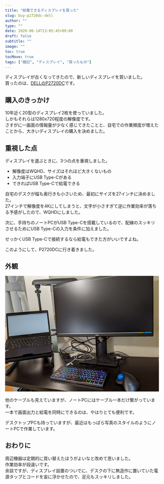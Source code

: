 ```yaml
---
title: "給電できるディスプレイを買った"
slug: buy-p2720dc-dell
author: ""
type: ""
date: 2020-06-14T13:05:45+09:00
draft: false
subtitle: ""
image: ""
toc: true
tocMove: true
tags: ["雑記", "ディスプレイ", "買ったもの"]
---
```


ディスプレイが古くなってきたので、新しいディスプレイを買いました。  
買ったのは、[DELLのP2720DC](https://www.dell.com/ja-jp/shop/dell-%E3%83%97%E3%83%AD%E3%83%95%E3%82%A7%E3%83%83%E3%82%B7%E3%83%A7%E3%83%8A%E3%83%AB%E3%82%B7%E3%83%AA%E3%83%BC%E3%82%BA-p2720dc-27%E3%82%A4%E3%83%B3%E3%83%81%E3%83%AF%E3%82%A4%E3%83%89-usb-c%E3%83%A2%E3%83%8B%E3%82%BF/apd/210-auow/%E3%83%A2%E3%83%8B%E3%82%BF%E3%83%BC-%E3%83%A2%E3%83%8B%E3%82%BF%E3%83%BC%E3%82%A2%E3%82%AF%E3%82%BB%E3%82%B5%E3%83%AA%E3%83%BC)です。  

## 購入のきっかけ

10年近く20型のディスプレイ2枚を使っていました。  
しかもそれらは1280x720程度の解像度です。  
さすがに一画面の情報量が少なく感じてきたことと、自宅での作業頻度が増えたことから、大きいディスプレイの購入を決めました。  

## 重視した点

ディスプレイを選ぶときに、3つの点を重視しました。  
- 解像度はWQHD、サイズはそれほど大きくないもの
- 入力端子にUSB Type-Cがある
- できればUSB Type-Cで給電できる

自宅のデスクが幅も奥行きも小さいため、最初にサイズを27インチに決めました。  
27インチで解像度を4Kにしてしまうと、文字が小さすぎて逆に作業効率が落ちる予感がしたので、WQHDにしました。  

次に、手持ちのノートPCがUSB Type-Cを搭載しているので、配線のスッキリさせるためにUSB Type-Cの入力を条件に加えました。  

せっかくUSB Type-Cで接続するなら給電もできた方がいいですよね。  

このようにして、P2720DCに行き着きました。  

## 外観

![外観](./p2720dc.jpg)

他のケーブルも見えていますが、ノートPCにはケーブル一本だけ繋がっています。  
一本で画面出力と給電を同時にできるのは、やはりとても便利です。  

デスクトップPCも持っていますが、最近はもっぱら写真のスタイルのようにノートPCで作業しています。  

## おわりに

周辺機器は定期的に買い替えたほうがよいなと改めて思いました。  
作業効率が段違いです。  
余談ですが、ディスプレイ設置のついでに、デスクの下に無造作に置いていた電源タップとコードを宙に浮かせたので、足元もスッキリしました。  
